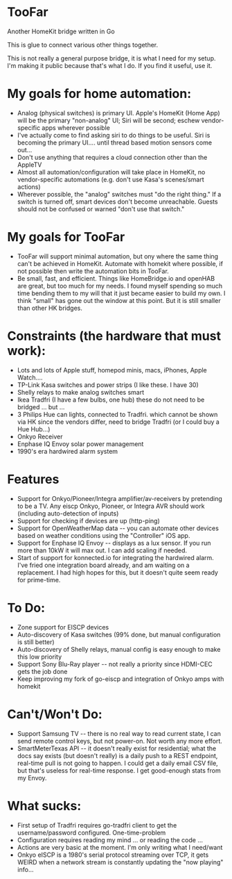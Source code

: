 # TooFar
Another HomeKit bridge written in Go

This is glue to connect various other things together.

This is not really a general purpose bridge, it is what I need for my setup. I'm making it public because that's what I do. If you find it useful, use it. 

# My goals for home automation:
* Analog (physical switches) is primary UI. Apple's HomeKit (Home App) will be the primary "non-analog" UI; Siri will be second; eschew vendor-specific apps wherever possible
* I've actually come to find asking siri to do things to be useful. Siri is becoming the primary UI.... until thread based motion sensors come out...
* Don't use anything that requires a cloud connection other than the AppleTV
* Almost all automation/configuration will take place in HomeKit, no vendor-specific automations (e.g. don't use Kasa's scenes/smart actions)
* Wherever possible, the "analog" switches must "do the right thing." If a switch is turned off, smart devices don't become unreachable. Guests should not be confused or warned "don't use that switch."

# My goals for TooFar 
* TooFar will support minimal automation, but ony where the same thing can't be achieved in HomeKit. Automate with homekit where possible, if not possible then write the automation bits in TooFar.
* Be small, fast, and efficient. Things like HomeBridge.io and openHAB are great, but too much for my needs. I found myself spending so much time bending them to my will that it just became easier to build my own. I think "small" has gone out the window at this point. But it is still smaller than other HK bridges.

# Constraints (the hardware that must work):
* Lots and lots of Apple stuff, homepod minis, macs, iPhones, Apple Watch....
* TP-Link Kasa switches and power strips (I like these. I have 30)
* Shelly relays to make analog switches smart
* Ikea Tradfri (I have a few bulbs, one hub) these do not need to be bridged ... but ...
* 3 Philips Hue can lights, connected to Tradfri. which cannot be shown via HK since the vendors differ, need to bridge Tradfri (or I could buy a Hue Hub...)
* Onkyo Receiver
* Enphase IQ Envoy solar power management
* 1990's era hardwired alarm system

# Features
* Support for Onkyo/Pioneer/Integra amplifier/av-receivers by pretending to be a TV. Any eiscp Onkyo, Pioneer, or Integra AVR should work (including auto-detection of inputs)
* Support for checking if devices are up (http-ping)
* Support for OpenWeatherMap data -- you can automate other devices based on weather conditions using the "Controller" iOS app.
* Support for Enphase IQ Envoy -- displays as a lux sensor. If you run more than 10kW it will max out. I can add scaling if needed.
* Start of support for konnected.io for integrating the hardwired alarm. I've fried one integration board already, and am waiting on a replacement. I had high hopes for this, but it doesn't quite seem ready for prime-time.

# To Do:
* Zone support for EISCP devices
* Auto-discovery of Kasa switches (99% done, but manual configuration is still better)
* Auto-discovery of Shelly relays, manual config is easy enough to make this low priority
* Support Sony Blu-Ray player -- not really a priority since HDMI-CEC gets the job done
* Keep improving my fork of go-eiscp and integration of Onkyo amps with homekit

# Can't/Won't Do:
* Support Samsung TV -- there is no real way to read current state, I can send remote control keys, but not power-on. Not worth any more effort.
* SmartMeterTexas API -- it doesn't really exist for residential; what the docs say exists (but doesn't really) is a daily push to a REST endpoint, real-time pull is not going to happen. I could get a daily email CSV file, but that's useless for real-time response. I get good-enough stats from my Envoy.

# What sucks:
* First setup of Tradfri requires go-tradfri client to get the username/password configured. One-time-problem
* Configuration requires reading my mind ... or reading the code ... 
* Actions are very basic at the moment. I'm only writing what I need/want
* Onkyo eISCP is a 1980's serial protocol streaming over TCP, it gets WEIRD when a network stream is constantly updating the "now playing" info...
